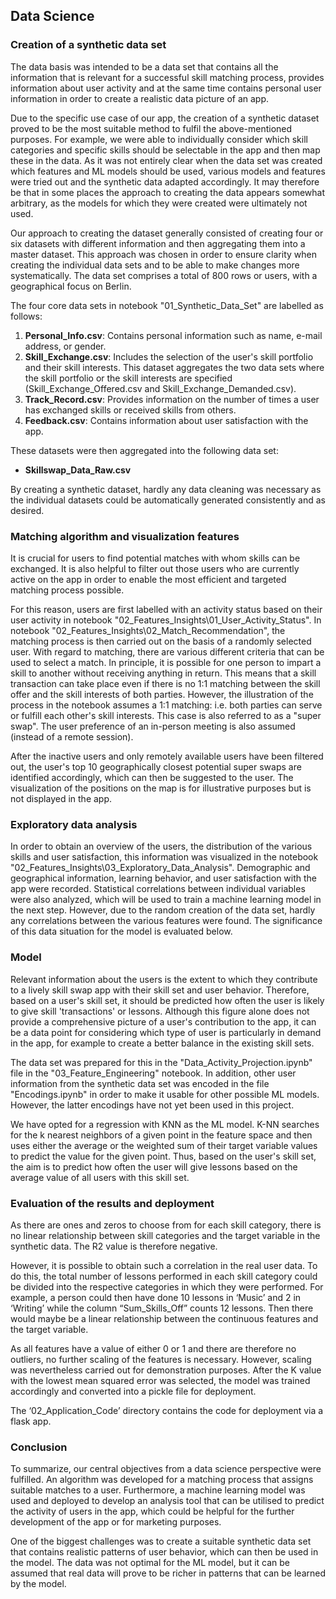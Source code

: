 ## Data Science

### Creation of a synthetic data set

The data basis was intended to be a data set that contains all the information that is relevant for a successful skill matching process, provides information about user activity and at the same time contains personal user information in order to create a realistic data picture of an app.

Due to the specific use case of our app, the creation of a synthetic dataset proved to be the most suitable method to fulfil the above-mentioned purposes. For example, we were able to individually consider which skill categories and specific skills should be selectable in the app and then map these in the data. As it was not entirely clear when the data set was created which features and ML models should be used, various models and features were tried out and the synthetic data adapted accordingly. It may therefore be that in some places the approach to creating the data appears somewhat arbitrary, as the models for which they were created were ultimately not used.

Our approach to creating the dataset generally consisted of creating four or six datasets with different information and then aggregating them into a master dataset. This approach was chosen in order to ensure clarity when creating the individual data sets and to be able to make changes more systematically. The data set comprises a total of 800 rows or users, with a geographical focus on Berlin.

The four core data sets in notebook "01_Synthetic_Data_Set" are labelled as follows:

1. **Personal_Info.csv**: Contains personal information such as name, e-mail address, or gender.
2. **Skill_Exchange.csv**: Includes the selection of the user's skill portfolio and their skill interests. This dataset aggregates the two data sets where the skill portfolio or the skill interests are specified (Skill_Exchange_Offered.csv and Skill_Exchange_Demanded.csv).
3. **Track_Record.csv**: Provides information on the number of times a user has exchanged skills or received skills from others.
4. **Feedback.csv**: Contains information about user satisfaction with the app.

These datasets were then aggregated into the following data set:
- **Skillswap_Data_Raw.csv**

By creating a synthetic dataset, hardly any data cleaning was necessary as the individual datasets could be automatically generated consistently and as desired.

### Matching algorithm and visualization features

It is crucial for users to find potential matches with whom skills can be exchanged. It is also helpful to filter out those users who are currently active on the app in order to enable the most efficient and targeted matching process possible.

For this reason, users are first labelled with an activity status based on their user activity in notebook "02_Features_Insights\01_User_Activity_Status". In notebook "02_Features_Insights\02_Match_Recommendation", the matching process is then carried out on the basis of a randomly selected user. With regard to matching, there are various different criteria that can be used to select a match. In principle, it is possible for one person to impart a skill to another without receiving anything in return. This means that a skill transaction can take place even if there is no 1:1 matching between the skill offer and the skill interests of both parties. However, the illustration of the process in the notebook assumes a 1:1 matching: i.e. both parties can serve or fulfill each other's skill interests. This case is also referred to as a "super swap". The user preference of an in-person meeting is also assumed (instead of a remote session).

After the inactive users and only remotely available users have been filtered out, the user's top 10 geographically closest potential super swaps are identified accordingly, which can then be suggested to the user. The visualization of the positions on the map is for illustrative purposes but is not displayed in the app.


### Exploratory data analysis

In order to obtain an overview of the users, the distribution of the various skills and user satisfaction, this information was visualized in the notebook "02_Features_Insights\03_Exploratory_Data_Analysis". Demographic and geographical information, learning behavior, and user satisfaction with the app were recorded. Statistical correlations between individual variables were also analyzed, which will be used to train a machine learning model in the next step. However, due to the random creation of the data set, hardly any correlations between the various features were found. The significance of this data situation for the model is evaluated below.

### Model

Relevant information about the users is the extent to which they contribute to a lively skill swap app with their skill set and user behavior. Therefore, based on a user's skill set, it should be predicted how often the user is likely to give skill 'transactions' or lessons. Although this figure alone does not provide a comprehensive picture of a user's contribution to the app, it can be a data point for considering which type of user is particularly in demand in the app, for example to create a better balance in the existing skill sets.

The data set was prepared for this in the "Data_Activity_Projection.ipynb" file in the "03_Feature_Engineering" notebook. In addition, other user information from the synthetic data set was encoded in the file "Encodings.ipynb" in order to make it usable for other possible ML models. However, the latter encodings have not yet been used in this project.

We have opted for a regression with KNN as the ML model. K-NN searches for the k nearest neighbors of a given point in the feature space and then uses either the average or the weighted sum of their target variable values to predict the value for the given point. Thus, based on the user's skill set, the aim is to predict how often the user will give lessons based on the average value of all users with this skill set.

### Evaluation of the results and deployment

As there are ones and zeros to choose from for each skill category, there is no linear relationship between skill categories and the target variable in the synthetic data. The R2 value is therefore negative.

However, it is possible to obtain such a correlation in the real user data. To do this, the total number of lessons performed in each skill category could be divided into the respective categories in which they were performed. For example, a person could then have done 10 lessons in ‘Music’ and 2 in ‘Writing’ while the column “Sum_Skills_Off” counts 12 lessons. Then there would maybe be a linear relationship between the continuous features and the target variable.

As all features have a value of either 0 or 1 and there are therefore no outliers, no further scaling of the features is necessary. However, scaling was nevertheless carried out for demonstration purposes. After the K value with the lowest mean squared error was selected, the model was trained accordingly and converted into a pickle file for deployment.

The ‘02_Application_Code’ directory contains the code for deployment via a flask app.

### Conclusion

To summarize, our central objectives from a data science perspective were fulfilled. An algorithm was developed for a matching process that assigns suitable matches to a user. Furthermore, a machine learning model was used and deployed to develop an analysis tool that can be utilised to predict the activity of users in the app, which could be helpful for the further development of the app or for marketing purposes.

One of the biggest challenges was to create a suitable synthetic data set that contains realistic patterns of user behavior, which can then be used in the model. The data was not optimal for the ML model, but it can be assumed that real data will prove to be richer in patterns that can be learned by the model.

